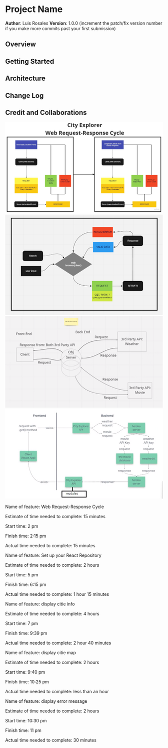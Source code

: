 # Project Name

**Author**: Luis Rosales
**Version**: 1.0.0 (increment the patch/fix version number if you make more commits past your first submission)

## Overview
<!-- Provide a high level overview of what this application is and why you are building it, beyond the fact that it's an assignment for this class. (i.e. What's your problem domain?) -->

## Getting Started
<!-- What are the steps that a user must take in order to build this app on their own machine and get it running? -->

## Architecture
<!-- Provide a detailed description of the application design. What technologies (languages, libraries, etc) you're using, and any other relevant design information. -->

## Change Log
<!-- Use this area to document the iterative changes made to your application as each feature is successfully implemented. Use time stamps. Here's an example:

01-01-2001 4:59pm - Application now has a fully-functional express server, with a GET route for the location resource. -->

## Credit and Collaborations
<!-- Give credit (and a link) to other people or resources that helped you build this application. -->

![WRRC](./src/img/My%20First%20Board%20(2).jpg)
![WRRC BACK-END](./src/img/Screenshot%20WRRC%20Back-end.png)
![WRRC WITH API](./src/img/Screenshot%20WWRC%20with%20api.png)
![WRRC FOR LAB09](./src/img/Screenshot%20WWRC%20lab09.png)

Name of feature: Web Request-Response Cycle

Estimate of time needed to complete: 15 minutes

Start time: 2 pm 

Finish time: 2:15 pm

Actual time needed to complete: 15 minutes

<!-- next -->
Name of feature: Set up your React Repository

Estimate of time needed to complete: 2 hours

Start time: 5 pm

Finish time: 6:15 pm

Actual time needed to complete: 1 hour 15 minutes

<!-- next -->

Name of feature: display citie info

Estimate of time needed to complete: 4 hours

Start time: 7 pm

Finish time: 9:39 pm

Actual time needed to complete: 2 hour 40 minutes

<!-- next -->

Name of feature: display citie map

Estimate of time needed to complete: 2 hours

Start time: 9:40 pm

Finish time: 10:25 pm

Actual time needed to complete: less than an hour

<!-- next -->

Name of feature: display error message

Estimate of time needed to complete: 2 hours

Start time: 10:30 pm

Finish time: 11 pm

Actual time needed to complete: 30 minutes

